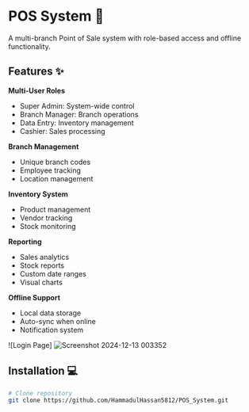 # POS System 🏪

A multi-branch Point of Sale system with role-based access and offline functionality.

## Features ✨

**Multi-User Roles** 
  - Super Admin: System-wide control
  - Branch Manager: Branch operations
  - Data Entry: Inventory management
  - Cashier: Sales processing

 **Branch Management** 
  - Unique branch codes
  - Employee tracking
  - Location management

 **Inventory System** 
  - Product management
  - Vendor tracking
  - Stock monitoring

 **Reporting** 
  - Sales analytics
  - Stock reports
  - Custom date ranges
  - Visual charts

 **Offline Support** 
  - Local data storage
  - Auto-sync when online
  - Notification system



![Login Page] ![Screenshot 2024-12-13 003352](https://github.com/user-attachments/assets/505dd917-ee6f-47ef-a022-ff3115d3f69b)






















## Installation 💻

```bash
# Clone repository
git clone https://github.com/HammadulHassan5812/POS_System.git

